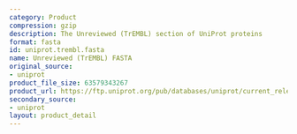 ```yaml
---
category: Product
compression: gzip
description: The Unreviewed (TrEMBL) section of UniProt proteins
format: fasta
id: uniprot.trembl.fasta
name: Unreviewed (TrEMBL) FASTA
original_source:
- uniprot
product_file_size: 63579343267
product_url: https://ftp.uniprot.org/pub/databases/uniprot/current_release/knowledgebase/complete/uniprot_trembl.fasta.gz
secondary_source:
- uniprot
layout: product_detail
---
```

